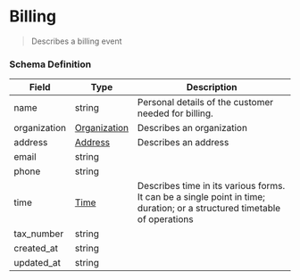 Billing
===
>Describes a billing event

### Schema Definition

|**Field**|**Type**|**Description**|
|---------|--------|---------------|
|name|string|Personal details of the customer needed for billing.
|organization|[Organization](/Core/01_Transaction%20Layer%20Specification/Latest/Schema%20Reference/organization)|Describes an organization
|address|[Address](/Core/01_Transaction%20Layer%20Specification/Latest/Schema%20Reference/address)|Describes an address
|email|string|
|phone|string|
|time|[Time](/Core/01_Transaction%20Layer%20Specification/Latest/Schema%20Reference/time)|Describes time in its various forms. It can be a single point in time; duration; or a structured timetable of operations
|tax_number|string|
|created_at|string|
|updated_at|string|
